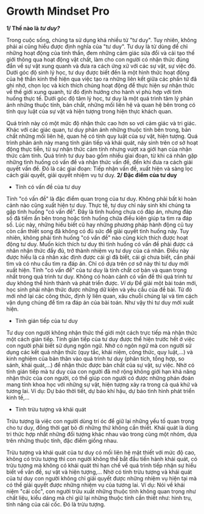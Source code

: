 # Growth Mindset Pro
**1/ Thế nào là** ***tư duy?*** 

Trong cuộc sống, chúng ta sử dụng khá nhiều từ "tư duy". Tuy nhiên, không phải ai cũng hiểu được định nghĩa của "tư duy". Tư duy là từ dùng để chỉ những hoạt động của tinh thần, đem những cảm giác sửa đổi và cải tạo thế giới thông qua hoạt động vật chất, làm cho con người có nhận thức đúng đắn về sự vật xung quanh và đưa ra cách ứng xử với các sự vật, sự việc đó. Dưới góc độ sinh lý học, tư duy được biết đến là một hình thức hoạt động của hệ thần kinh thể hiện qua việc tạo ra những liên kết giữa các phần tử đã ghi nhớ, chọn lọc và kích thích chúng hoạt động để thực hiện sự nhận thức về thế giới xung quanh, từ đó định hướng cho hành vi phù hợp với tình huống thực tế. Dưới góc độ tâm lý học, tư duy là một quá trình tâm lý phản ánh những thuộc tính, bản chất, những mối liên hệ và quan hệ bên trong có tính quy luật của sự vật và hiện tượng trong hiện thực khách quan.

Quá trình này có một mức độ nhận thức cao hơn so vơi cảm giác và tri giác. Khác với các giác quan, tư duy phản ánh những thuộc tính bên trong, bản chất những mối liên hệ, quan hệ có tính quy luật của sự vật, hiện tượng. Quá trình phản ánh này mang tính gián tiếp và khái quát, nảy sinh trên cơ sở hoạt động thực tiễn, từ sự nhận thức cảm tính nhưng vượt xa giới hạn của nhận thức cảm tính. Quá trình tư duy bao gồm nhiều giai đoạn, từ khi cá nhân gặp những tình huống có vấn đề và nhận thức vấn đề, đến khi đưa ra cách giải quyết vấn đề. Đó là các giai đoạn: Tiếp nhận vấn đề, xuất hiện và sàng lọc cách giải quyết, giải quyết nhiệm vụ tư duy.
**2/ Đặc điểm của tư duy**
- Tính có vấn đề của tư duy

Tính "có vấn đề" là đặc điểm quan trọng của tư duy. Không phải bất kì hoàn cảnh nào cũng xuất hiện tư duy. Thực tế, tư duy chỉ nảy sinh khi chúng ta gặp tình huống "có vấn đề". Đây là tình huống chưa có đáp án, nhưng đáp số đã tiềm ẩn bên trong hoặc tình huống chứa điều kiện giúp ta tìm ra đáp số. Lúc này, những hiểu biết cũ hay những phương pháp hành động cũ tuy còn cần thiết song đã không có đủ sức để giải quyết tình huống này. Tuy nhiên, không phải tình huống "có vấn đề" nào cũng kích thích được hoạt động tư duy. Muốn kích thích tư duy thì tình huống có vấn đề phải được cá nhân nhận thức đầy đủ, trở thành nhiệm vụ tư duy của cá nhân. Điều này được hiểu là cá nhân xác định được cái gì đã biết, cái gì chưa biết, cần phải tìm và có nhu cầu tìm ra đáp án. Chỉ có dựa trên cơ sở này thì tư duy mới xuất hiện. Tính "có vấn đề" của tư duy là tính chất cơ bản và quan trọng nhất trong quá trình tư duy. Không có hoàn cảnh có vấn đề thì quá trình tư duy không thể hình thành và phát triển được. 
*Ví dụ* Để giải một bài toán mới, học sinh phải nhận thức được những dữ kiện và yêu cầu của đề bài. Từ đó mới nhớ lại các công thức, định lý liên quan, xâu chuỗi chúng lại và tìm cách vận dụng chúng để tìm ra đáp án của bài toán. Như vậy thì tư duy mới xuất hiện.
- Tính gián tiếp của tư duy

Tư duy con người không nhận thức thế giới một cách trực tiếp mà  nhận thức một cách gián tiếp. Tính gián tiếp của tư duy được thể hiện trước hết ở việc con người phải biết sử dụng ngôn ngữ. Nhờ có ngôn ngữ mà con người sử dụng các kết quả nhận thức (quy tắc, khái niệm, công thức, quy luật,...) và kinh nghiệm của bản thân vào quá trình tư duy (phân tích, tổng hợp, so sánh, khái quát,...) để nhận thức được bản chất của sự vật, sự việc. Nhờ có tính gián tiếp mà tư duy của con người đã mở rộng không giới hạn khả năng nhận thức của con người, có thể giúp con người có được những phán đoán mang tính khoa học với những sự vật, hiện tượng xảy ra trong cả quá khứ và tương lai. Ví dụ: Dự báo thời tiết, dự báo khí hậu, dự báo tình hình phát triển kinh tế,...
- Tính trừu tượng và khái quát

Trừu tượng là việc con người dùng trí óc để giữ lại những yếu tố quan trọng cho tư duy, đồng thời gạt bỏ đi những thứ không cần thiết. Khái quát là dùng tri thức hợp nhất những đối tượng khác nhau vào trong cùng một nhóm, dựa trên những thuộc tính, đặc điểm giống nhau.

Trừu tượng và khái quát của tư duy có mối liên hệ mật thiết với mức độ cao, không có trừu tượng thì con người không thể bắt đầu tiến hành khái quát, có trừu tượng mà không có khái quát thì hạn chế về quá trình tiếp nhận sự hiểu biết về vấn đề, sự vật và hiện tượng,... Nhờ có tính trừu tượng và khái quát của tư duy con người không chỉ giải quyết được những nhiệm vụ hiện tại mà có thể giải quyết được những nhiệm vụ của tương lai. Ví dụ: Nói về khái niệm "cái cốc", con người trừu xuất những thuộc tính không quan trọng như chất liệu, kiểu dáng mà chỉ giữ lại những thuộc tính cần thiết như: hình trụ, tính năng của cái cốc. Đó là trừu tượng.
